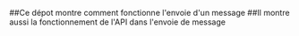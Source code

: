 ##Ce dépot montre comment fonctionne l'envoie d'un message
##Il montre aussi la fonctionnement de l'API dans l'envoie de message
